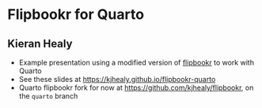 # Flipbookr for Quarto

## Kieran Healy

- Example presentation using a modified version of [flipbookr](https://github.com/EvaMaeRey/flipbookr) to work with Quarto
- See these slides at <https://kjhealy.github.io/flipbookr-quarto>
- Quarto flipbookr fork for now at <https://github.com/kjhealy/flipbookr>, on the `quarto` branch
